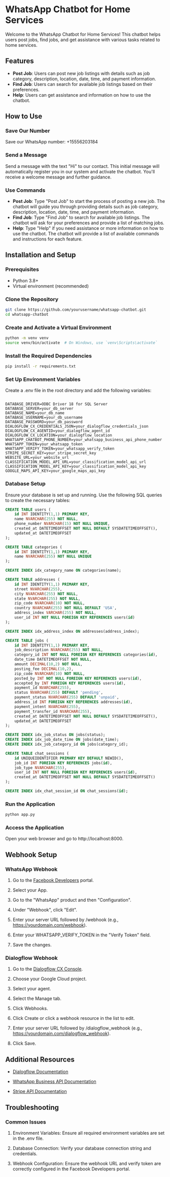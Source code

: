 # WhatsApp Chatbot for Home Services

Welcome to the WhatsApp Chatbot for Home Services! This chatbot helps users post jobs, find jobs, and get assistance with various tasks related to home services.

## Features

- **Post Job**: Users can post new job listings with details such as job category, description, location, date, time, and payment information.
- **Find Job**: Users can search for available job listings based on their preferences.
- **Help**: Users can get assistance and information on how to use the chatbot.

## How to Use

### Save Our Number

Save our WhatsApp number: +15556203184

### Send a Message

Send a message with the text "Hi" to our contact. This initial message will automatically register you in our system and activate the chatbot. You'll receive a welcome message and further guidance.

### Use Commands

- **Post Job**: Type "Post Job" to start the process of posting a new job. The chatbot will guide you through providing details such as job category, description, location, date, time, and payment information.
- **Find Job**: Type "Find Job" to search for available job listings. The chatbot will ask for your preferences and provide a list of matching jobs.
- **Help**: Type "Help" if you need assistance or more information on how to use the chatbot. The chatbot will provide a list of available commands and instructions for each feature.

## Installation and Setup

### Prerequisites

- Python 3.8+
- Virtual environment (recommended)

### Clone the Repository

```bash
git clone https://github.com/yourusername/whatsapp-chatbot.git
cd whatsapp-chatbot
```

### Create and Activate a Virtual Environment
```bash
python -m venv venv
source venv/bin/activate  # On Windows, use `venv\Scripts\activate`
```

### Install the Required Dependencies
```bash
pip install -r requirements.txt
```

### Set Up Environment Variables
Create a .env file in the root directory and add the following variables:
```

DATABASE_DRIVER=ODBC Driver 18 for SQL Server
DATABASE_SERVER=your_db_server
DATABASE_NAME=your_db_name
DATABASE_USERNAME=your_db_username
DATABASE_PASSWORD=your_db_password
DIALOGFLOW_CX_CREDENTIALS_JSON=your_dialogflow_credentials_json
DIALOGFLOW_CX_AGENTID=your_dialogflow_agent_id
DIALOGFLOW_CX_LOCATION=your_dialogflow_location
WHATSAPP_CHATBOT_PHONE_NUMBER=your_whatsapp_business_api_phone_number
WHATSAPP_TOKEN=your_whatsapp_token
WHATSAPP_VERIFY_TOKEN=your_whatsapp_verify_token
STRIPE_SECRET_KEY=your_stripe_secret_key
WEBSITE_URL=your_website_url
CLASSIFICATION_MODEL_API_URL=your_classification_model_api_url
CLASSIFICATION_MODEL_API_KEY=your_classification_model_api_key
GOOGLE_MAPS_API_KEY=your_google_maps_api_key
```

### Database Setup
Ensure your database is set up and running. Use the following SQL queries to create the necessary tables:
```sql
CREATE TABLE users (
    id INT IDENTITY(1,1) PRIMARY KEY,
    name NVARCHAR(255) NOT NULL,
    phone_number NVARCHAR(15) NOT NULL UNIQUE,
    created_at DATETIMEOFFSET NOT NULL DEFAULT SYSDATETIMEOFFSET(),
    updated_at DATETIMEOFFSET
);

CREATE TABLE categories (
    id INT IDENTITY(1,1) PRIMARY KEY,
    name NVARCHAR(255) NOT NULL UNIQUE
);

CREATE INDEX idx_category_name ON categories(name);

CREATE TABLE addresses (
    id INT IDENTITY(1,1) PRIMARY KEY,
    street NVARCHAR(255),
    city NVARCHAR(255) NOT NULL,
    state NVARCHAR(255) NOT NULL,
    zip_code NVARCHAR(10) NOT NULL,
    country NVARCHAR(255) NOT NULL DEFAULT 'USA',
    address_index VARCHAR(255) NOT NULL,
    user_id INT NOT NULL FOREIGN KEY REFERENCES users(id)
);

CREATE INDEX idx_address_index ON addresses(address_index);

CREATE TABLE jobs (
    id INT IDENTITY(1,1) PRIMARY KEY,
    job_description NVARCHAR(255) NOT NULL,
    category_id INT NOT NULL FOREIGN KEY REFERENCES categories(id),
    date_time DATETIMEOFFSET NOT NULL,
    amount DECIMAL(10,2) NOT NULL,
    posting_fee DECIMAL(10,2),
    zip_code NVARCHAR(10) NOT NULL,
    posted_by INT NOT NULL FOREIGN KEY REFERENCES users(id),
    accepted_by INT FOREIGN KEY REFERENCES users(id),
    payment_id NVARCHAR(255),
    status NVARCHAR(255) DEFAULT 'pending',
    payment_status NVARCHAR(255) DEFAULT 'unpaid',
    address_id INT FOREIGN KEY REFERENCES addresses(id),
    payment_intent NVARCHAR(255),
    payment_transfer_id NVARCHAR(255),
    created_at DATETIMEOFFSET NOT NULL DEFAULT SYSDATETIMEOFFSET(),
    updated_at DATETIMEOFFSET
);

CREATE INDEX idx_job_status ON jobs(status);
CREATE INDEX idx_job_date_time ON jobs(date_time);
CREATE INDEX idx_job_category_id ON jobs(category_id);

CREATE TABLE chat_sessions (
    id UNIQUEIDENTIFIER PRIMARY KEY DEFAULT NEWID(),
    job_id INT FOREIGN KEY REFERENCES jobs(id),
    job_type NVARCHAR(255),
    user_id INT NOT NULL FOREIGN KEY REFERENCES users(id),
    created_at DATETIMEOFFSET NOT NULL DEFAULT SYSDATETIMEOFFSET()
);

CREATE INDEX idx_chat_session_id ON chat_sessions(id);
```

### Run the Application
```bash
python app.py
```

### Access the Application
Open your web browser and go to http://localhost:8000.

## Webhook Setup

### WhatsApp Webhook

1. Go to the [Facebook Developers](https://developers.facebook.com/) portal.

2. Select your App.

3. Go to the "WhatsApp" product and then "Configuration".

4. Under "Webhook", click "Edit".

5. Enter your server URL followed by /webhook (e.g., https://yourdomain.com/webhook).

6. Enter your WHATSAPP_VERIFY_TOKEN in the "Verify Token" field.

7. Save the changes.

### Dialogflow Webhook

1. Go to the [Dialogflow CX Console](https://dialogflow.cloud.google.com/cx).

2. Choose your Google Cloud project.

3. Select your agent.

4. Select the Manage tab.

5. Click Webhooks.

6. Click Create or click a webhook resource in the list to edit.

7. Enter your server URL followed by /dialogflow_webhook (e.g., https://yourdomain.com/dialogflow_webhook).

8. Click Save.

## Additional Resources

* [Dialogflow Documentation](https://cloud.google.com/dialogflow/cx/docs)

* [WhatsApp Business API Documentation](https://developers.facebook.com/docs/whatsapp)

* [Stripe API Documentation](https://stripe.com/docs/api)

## Troubleshooting

### Common Issues
1. Environment Variables: Ensure all required environment variables are set in the .env file.

2. Database Connection: Verify your database connection string and credentials.

3. Webhook Configuration: Ensure the webhook URL and verify token are correctly configured in the Facebook Developers portal.